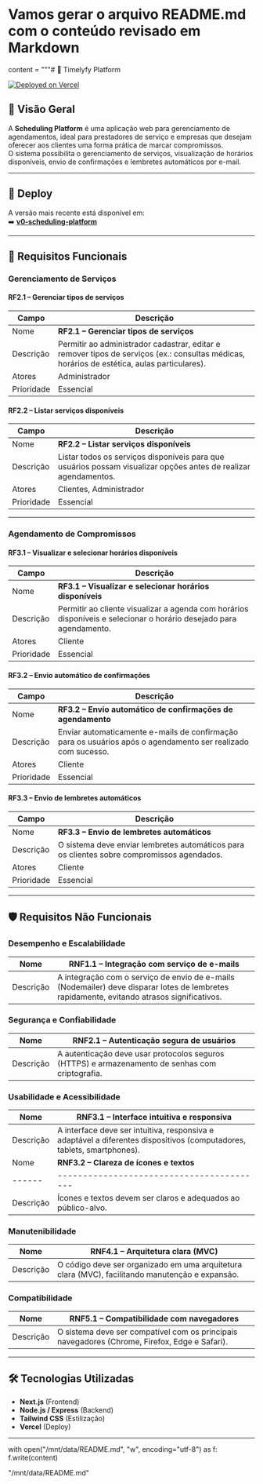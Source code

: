 # Vamos gerar o arquivo README.md com o conteúdo revisado em Markdown
content = """# 📅 Timelyfy Platform

[![Deployed on Vercel](https://img.shields.io/badge/Deployed%20on-Vercel-black?style=for-the-badge&logo=vercel)](https://vercel.com/luiz-faleiros-projects/v0-scheduling-platform)

## 📝 Visão Geral
A **Scheduling Platform** é uma aplicação web para gerenciamento de agendamentos, ideal para prestadores de serviço e empresas que desejam oferecer aos clientes uma forma prática de marcar compromissos.  
O sistema possibilita o gerenciamento de serviços, visualização de horários disponíveis, envio de confirmações e lembretes automáticos por e-mail.

---

## 🚀 Deploy
A versão mais recente está disponível em:  
➡️ **[v0-scheduling-platform](https://vercel.com/luiz-faleiros-projects/v0-scheduling-platform)**

---

## 📌 Requisitos Funcionais

### Gerenciamento de Serviços
#### RF2.1 – Gerenciar tipos de serviços
| Campo | Descrição |
|-------|-----------|
| Nome | **RF2.1 – Gerenciar tipos de serviços** |
| Descrição | Permitir ao administrador cadastrar, editar e remover tipos de serviços (ex.: consultas médicas, horários de estética, aulas particulares). |
| Atores | Administrador |
| Prioridade | Essencial |

#### RF2.2 – Listar serviços disponíveis
| Campo | Descrição |
|-------|-----------|
| Nome | **RF2.2 – Listar serviços disponíveis** |
| Descrição | Listar todos os serviços disponíveis para que usuários possam visualizar opções antes de realizar agendamentos. |
| Atores | Clientes, Administrador |
| Prioridade | Essencial |

---

### Agendamento de Compromissos
#### RF3.1 – Visualizar e selecionar horários disponíveis
| Campo | Descrição |
|-------|-----------|
| Nome | **RF3.1 – Visualizar e selecionar horários disponíveis** |
| Descrição | Permitir ao cliente visualizar a agenda com horários disponíveis e selecionar o horário desejado para agendamento. |
| Atores | Cliente |
| Prioridade | Essencial |

#### RF3.2 – Envio automático de confirmações
| Campo | Descrição |
|-------|-----------|
| Nome | **RF3.2 – Envio automático de confirmações de agendamento** |
| Descrição | Enviar automaticamente e-mails de confirmação para os usuários após o agendamento ser realizado com sucesso. |
| Atores | Cliente |
| Prioridade | Essencial |

#### RF3.3 – Envio de lembretes automáticos
| Campo | Descrição |
|-------|-----------|
| Nome | **RF3.3 – Envio de lembretes automáticos** |
| Descrição | O sistema deve enviar lembretes automáticos para os clientes sobre compromissos agendados. |
| Atores | Cliente |
| Prioridade | Essencial |

---

## 🛡 Requisitos Não Funcionais

### Desempenho e Escalabilidade
| Nome | **RNF1.1 – Integração com serviço de e-mails** |
|------|-----------------------------------------------|
| Descrição | A integração com o serviço de envio de e-mails (Nodemailer) deve disparar lotes de lembretes rapidamente, evitando atrasos significativos. |

### Segurança e Confiabilidade
| Nome | **RNF2.1 – Autenticação segura de usuários** |
|------|---------------------------------------------|
| Descrição | A autenticação deve usar protocolos seguros (HTTPS) e armazenamento de senhas com criptografia. |

### Usabilidade e Acessibilidade
| Nome | **RNF3.1 – Interface intuitiva e responsiva** |
|------|----------------------------------------------|
| Descrição | A interface deve ser intuitiva, responsiva e adaptável a diferentes dispositivos (computadores, tablets, smartphones). |
| Nome | **RNF3.2 – Clareza de ícones e textos** |
|------|-----------------------------------------|
| Descrição | Ícones e textos devem ser claros e adequados ao público-alvo. |

### Manutenibilidade
| Nome | **RNF4.1 – Arquitetura clara (MVC)** |
|------|--------------------------------------|
| Descrição | O código deve ser organizado em uma arquitetura clara (MVC), facilitando manutenção e expansão. |

### Compatibilidade
| Nome | **RNF5.1 – Compatibilidade com navegadores** |
|------|----------------------------------------------|
| Descrição | O sistema deve ser compatível com os principais navegadores (Chrome, Firefox, Edge e Safari). |

---

## 🛠️ Tecnologias Utilizadas
- **Next.js** (Frontend)
- **Node.js / Express** (Backend)
- **Tailwind CSS** (Estilização)
- **Vercel** (Deploy)

---

with open("/mnt/data/README.md", "w", encoding="utf-8") as f:
    f.write(content)

"/mnt/data/README.md"
